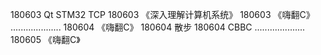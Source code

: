 180603  Qt STM32 TCP
180603  《深入理解计算机系统》
180603  《嗨翻C》
....................
180604  《嗨翻C》
180604  散步
180604  CBBC
....................
180605  《嗨翻C》
